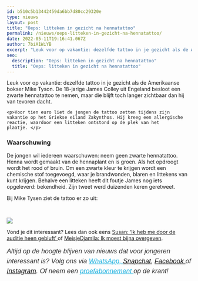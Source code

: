 ```yaml
---
id: b510c5b13442459da6bb7d80cc29320e
type: nieuws
layout: post
title: "Oeps: litteken in gezicht na hennatattoo"
permalink: /nieuws/oeps-litteken-in-gezicht-na-hennatattoo/
date: 2022-05-11T19:16:41.067Z
author: 7biA1WiYB
excerpt: "Leuk voor op vakantie: dezelfde tattoo in je gezicht als de Amerikaanse bokser Mike Tyson. De 18-jarige James Colley uit Engeland besloot een zwarte hennatattoo te nemen, maar die blijft toch langer zichtbaar dan hij van tevoren dacht.  "
seo:
  description: "Oeps: litteken in gezicht na hennatattoo"
  title: "Oeps: litteken in gezicht na hennatattoo"
---
```

Leuk voor op vakantie: dezelfde tattoo in je gezicht als de Amerikaanse bokser Mike Tyson. De 18-jarige James Colley uit Engeland besloot een zwarte hennatattoo te nemen, maar die blijft toch langer zichtbaar dan hij van tevoren dacht.  

    <p>Voor tien euro liet de jongen de tattoo zetten tijdens zijn vakantie op het Griekse eiland Zakynthos. Hij kreeg een allergische reactie, waardoor een litteken ontstond op de plek van het plaatje. </p>
<h3>Waarschuwing</h3>
<p>De jongen wil iedereen waarschuwen: neem geen zwarte hennatattoo. Henna wordt gemaakt van de hennaplant en is groen. Als het opdroogt wordt het rood of bruin. Om een zwarte kleur te krijgen wordt een chemische stof toegevoegd, waar je brandwonden, blaren en littekens van kunt krijgen. Behalve een litteken heeft dit foutje James nog iets opgeleverd: bekendheid. Zijn tweet werd duizenden keren geretweet.</p>
<p>Bij Mike Tysen ziet de tattoo er zo uit:<br><div class="media media-element-container media-default"><div id="file-418311" class="file file-image file-image-oembed">

        
  
  <div class="content">
    
  </div>

  
</div>
</div>
<p> </p>
<div class="kader">
<p><img class="kaderafbeelding" src="https://7dagen.netlify.app/sites/default/files/ff.png"></p>
<p>Vond je dit interessant? Lees dan ook eens <a href="https://7dagen.netlify.app/lifestyle/susan-ik-heb-me-door-de-auditie-heen-gebluft">Susan: ‘Ik heb me door de auditie heen gebluft’ </a>of <a href="https://7dagen.netlify.app/lifestyle-video/meisjedjamila-ik-moest-bijna-overgeven">MeisjeDjamila: Ik moest bijna overgeven</a>.</p>
<p><em style="box-sizing: inherit; color: rgb(51, 51, 51); font-family: &quot;PT Sans&quot;, sans-serif; font-size: 18px; line-height: 27px;">Altijd op de hoogte blijven van nieuws dat voor jongeren interessant is? Volg ons via </em><em style="box-sizing: inherit; color: rgb(34, 179, 224); transition: color 0.3s ease; font-family: &quot;PT Sans&quot;, sans-serif; font-size: 18px; line-height: 27px;"><a href="https://7dagen.netlify.app/whatsapp" style="box-sizing: inherit; color: rgb(34, 179, 224); transition: color 0.3s ease; font-family: &quot;PT Sans&quot;, sans-serif; font-size: 18px; line-height: 27px;">WhatsApp, </a></em><em style="box-sizing: inherit; color: rgb(51, 51, 51); font-family: &quot;PT Sans&quot;, sans-serif; font-size: 18px; line-height: 27px;"><a href="https://www.snapchat.com/add/sevendaysnl">Snapchat</a>, <a href="https://www.facebook.com/7Daysnl?ref=bookmarks">Facebook </a>of <a href="https://instagram.com/7DAysnl/">Instagram</a>. Of </em><em style="box-sizing: inherit; color: rgb(51, 51, 51); font-family: &quot;PT Sans&quot;, sans-serif; font-size: 18px; line-height: 27px;">neem een </em><a href="https://abonneren.sevendays.nl/abonneren/abonnementen/ae/artikel" style="box-sizing: inherit; color: rgb(34, 179, 224); transition: color 0.3s ease; font-family: &quot;PT Sans&quot;, sans-serif; font-size: 18px; line-height: 27px;"><em style="box-sizing: inherit;">proefabonnement </em></a><em style="box-sizing: inherit; color: rgb(51, 51, 51); font-family: &quot;PT Sans&quot;, sans-serif; font-size: 18px; line-height: 27px;">op de krant!</em></p>
</div>
  
